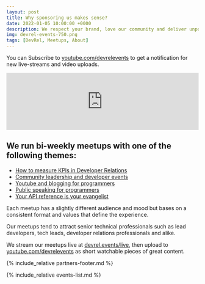 ```yaml
---
layout: post
title: Why sponsoring us makes sense?
date: 2022-01-05 10:00:00 +0000
description: We respect your brand, love our community and deliver unpon the promise.
img: devrel-events-750.png
tags: [DevRel, Meetups, About]
---
```


You can Subscribe to [youtube.com/devrelevents](https://www.youtube.com/devrelevents) to get a notification for new live-streams and video uploads. 

<div class="embed-youtube">
<iframe width="100%" height="auto" src="https://www.youtube.com/embed/videoseries?list=PLOY5WvYhE7ctJQHhoh73lp87BUFcFECfR" frameborder="0" allow="accelerometer; autoplay; encrypted-media; gyroscope; picture-in-picture" allowfullscreen></iframe></div>

## We run bi-weekly meetups with one of the following themes:
* [How to measure KPIs in Developer Relations](https://devrel.events/kpi-devrel-leads/)
* [Community leadership and developer events](https://devrel.events/online-conferences-virtual-events/)
* [Youtube and blogging for programmers](https://devrel.events/youtube-dev-blogs-tech-influencers-meetup/)
* [Public speaking for programmers](https://devrel.events/technical-speaking-training-workshop/)
* [ Your API reference is your evangelist](https://devrel.events/openapi-developer-manuals-api-reference/)

Each meetup has a slightly different audience and mood but bases on a consistent format and values that define the experience.

Our meetups tend to attract senior technical professionals such as lead developers, tech leads, developer relations professionals and alike.

We stream our meetups live at [devrel.events/live](https://devrel.events/live), then upload to [youtube.com/devrelevents](https://www.youtube.com/devrelevents) as short watchable pieces of great content.

{% include_relative partners-footer.md %}

{% include_relative events-list.md %}